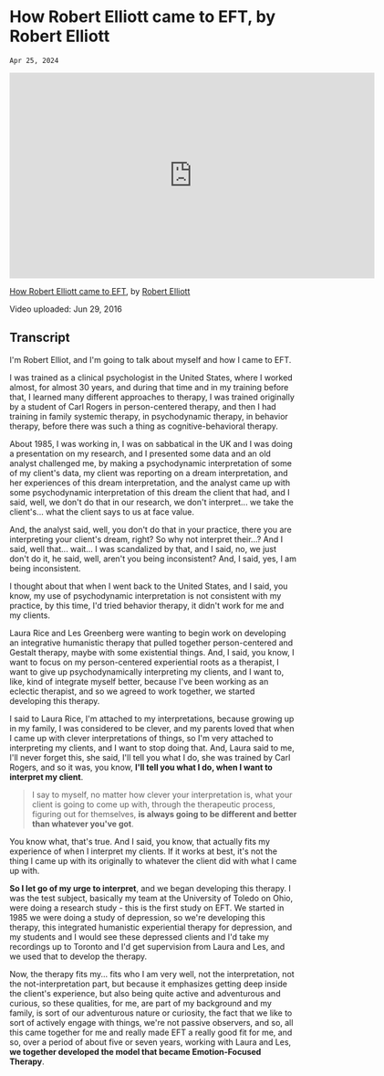 # How Robert Elliott came to EFT, by Robert Elliott
`Apr 25, 2024`

<iframe width="640" height="360" src="https://youtube.com/embed/uTJh8PQKNco" frameborder="0" allow="accelerometer; autoplay; clipboard-write; encrypted-media; gyroscope; picture-in-picture" allowfullscreen></iframe>

[How Robert Elliott came to EFT](https://youtube.com/watch?v=uTJh8PQKNco), by [Robert Elliott](https://iseft.org/boardmembers)

Video uploaded: Jun 29, 2016

## Transcript
I'm Robert Elliot, and I'm going to talk about myself and how I came to EFT.

I was trained as a clinical psychologist in the United States, where I worked almost, for almost 30 years, and during that time and in my training before that, I learned many different approaches to therapy, I was trained originally by a student of Carl Rogers in person-centered therapy, and then I had training in family systemic therapy, in psychodynamic therapy, in behavior therapy, before there was such a thing as cognitive-behavioral therapy.

About 1985, I was working in, I was on sabbatical in the UK and I was doing a presentation on my research, and I presented some data and an old analyst challenged me, by making a psychodynamic interpretation of some of my client's data, my client was reporting on a dream interpretation, and her experiences of this dream interpretation, and the analyst came up with some psychodynamic interpretation of this dream the client that had, and I said, well, we don't do that in our research, we don't interpret... we take the client's... what the client says to us at face value.

And, the analyst said, well, you don't do that in your practice, there you are interpreting your client's dream, right? So why not interpret their...? And I said, well that... wait... I was scandalized by that, and I said, no, we just don't do it, he said, well, aren't you being inconsistent? And, I said, yes, I am being inconsistent.

I thought about that when I went back to the United States, and I said, you know, my use of psychodynamic interpretation is not consistent with my practice, by this time, I'd tried behavior therapy, it didn't work for me and my clients.

Laura Rice and Les Greenberg were wanting to begin work on developing an integrative humanistic therapy that pulled together person-centered and Gestalt therapy, maybe with some existential things. And, I said, you know, I want to focus on my person-centered experiential roots as a therapist, I want to give up psychodynamically interpreting my clients, and I want to, like, kind of integrate myself better, because I've been working as an eclectic therapist, and so we agreed to work together, we started developing this therapy.

I said to Laura Rice, I'm attached to my interpretations, because growing up in my family, I was considered to be clever, and my parents loved that when I came up with clever interpretations of things, so I'm very attached to interpreting my clients, and I want to stop doing that. And, Laura said to me, I'll never forget this, she said, I'll tell you what I do, she was trained by Carl Rogers, and so it was, you know, **I'll tell you what I do, when I want to interpret my client**.
> I say to myself, no matter how clever your interpretation is, what your client is going to come up with, through the therapeutic process, figuring out for themselves, **is always going to be different and better than whatever you've got**.

You know what, that's true. And I said, you know, that actually fits my experience of when I interpret my clients. If it works at best, it's not the thing I came up with its originally to whatever the client did with what I came up with.

**So I let go of my urge to interpret**, and we began developing this therapy. I was the test subject, basically my team at the University of Toledo on Ohio, were doing a research study - this is the first study on EFT. We started in 1985 we were doing a study of depression, so we're developing this therapy, this integrated humanistic experiential therapy for depression, and my students and I would see these depressed clients and I'd take my recordings up to Toronto and I'd get supervision from Laura and Les, and we used that to develop the therapy.

Now, the therapy fits my... fits who I am very well, not the interpretation, not the not-interpretation part, but because it emphasizes getting deep inside the client's experience, but also being quite active and adventurous and curious, so these qualities, for me, are part of my background and my family, is sort of our adventurous nature or curiosity, the fact that we like to sort of actively engage with things, we're not passive observers, and so, all this came together for me and really made EFT a really good fit for me, and so, over a period of about five or seven years, working with Laura and Les, **we together developed the model that became Emotion-Focused Therapy**.
